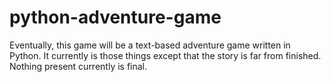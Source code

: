 # python-adventure-game

Eventually, this game will be a text-based adventure game written in Python. It currently is those things except that the story is far from finished. Nothing present currently is final.
